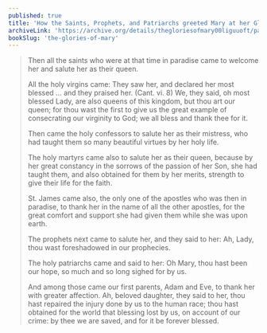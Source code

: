 ```yaml
---
published: true
title: 'How the Saints, Prophets, and Patriarchs greeted Mary at her Glorious Entrance into Heaven'
archiveLink: 'https://archive.org/details/thegloriesofmary00liguuoft/page/502?view=theater'
bookSlug: 'the-glories-of-mary'
---
```


> Then all the saints who were at that time in paradise came to welcome her and salute her as their queen.
>
> All the holy virgins came: They saw her, and declared her most blessed ... and they praised her. (Cant. vi. 8) We, they said, oh most blessed Lady, are also queens of this kingdom, but thou art our queen; for thou wast the first to give us the great example of consecrating our virginity to God; we all bless and thank thee for it.
>
> Then came the holy confessors to salute her as their mistress, who had taught them so many beautiful virtues by her holy life.
>
> The holy martyrs came also to salute her as their queen, because by her great constancy in the sorrows of the passion of her Son, she had taught them, and also obtained for them by her merits, strength to give their life for the faith.
>
> St. James came also, the only one of the apostles who was then in paradise, to thank her in the name of all the other apostles, for the great comfort and support she had given them while she was upon earth.
>
> The prophets next came to salute her, and they said to her: Ah, Lady, thou wast foreshadowed in our prophecies.
>
> The holy patriarchs came and said to her: Oh Mary, thou hast been our hope, so much and so long sighed for by us.
>
> And among those came our first parents, Adam and Eve, to thank her with greater affection. Ah, beloved daughter, they said to her, thou hast repaired the injury done by us to the human race; thou hast obtained for the world that blessing lost by us, on account of our crime: by thee we are saved, and for it be forever blessed.
